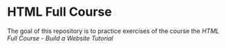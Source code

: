 # HTML Full Course

The goal of this repository is to practice exercises of the course the *HTML Full Course - Build a Website Tutorial*
